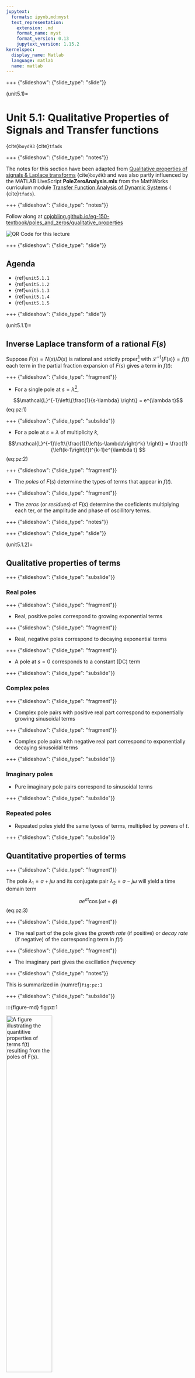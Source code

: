 ```yaml
---
jupytext:
  formats: ipynb,md:myst
  text_representation:
    extension: .md
    format_name: myst
    format_version: 0.13
    jupytext_version: 1.15.2
kernelspec:
  display_name: Matlab
  language: matlab
  name: matlab
---
```


+++ {"slideshow": {"slide_type": "slide"}}

(unit5.1)=
# Unit 5.1: Qualitative Properties of Signals and Transfer functions

{cite}`boyd93` {cite}`tfads`

+++ {"slideshow": {"slide_type": "notes"}}

The notes for this section have been adapted from [Qualitative properties of signals & Laplace transforms](https://web.stanford.edu/~boyd/ee102/qualitative.pdf) {cite}`boyd93` and was also partly influenced by the MATLAB LiveScript **PoleZeroAnalysis.mlx** from the MathWorks curriculum module [Transfer Function Analysis of Dynamic Systems](https://uk.mathworks.com/matlabcentral/fileexchange/94635-transfer-function-analysis-of-dynamic-systems) ( {cite}`tfads`).

+++ {"slideshow": {"slide_type": "notes"}}

Follow along at [cpjobling.github.io/eg-150-textbook/poles_and_zeros/qualitative_properties](https://cpjobling.github.io/eg-150-textbook/poles_and_zeros/qualitative_properties)

![QR Code for this lecture](pictures/qr_code_for_unit51.png)

+++ {"slideshow": {"slide_type": "slide"}}

## Agenda

* {ref}`unit5.1.1`
* {ref}`unit5.1.2`
* {ref}`unit5.1.3`
* {ref}`unit5.1.4`
* {ref}`unit5.1.5`

+++ {"slideshow": {"slide_type": "slide"}}

(unit5.1.1)=
## Inverse Laplace transform of a rational $F(s)$

Suppose $F(s) = N(s)/D(s)$ is rational and strictly proper[^pz_note1] with $\mathcal{L}^{-1}\left\{F(s)\right\} = f(t)$ each term in the partial fraction expansion of $F(s)$ gives a term in $f(t)$:

+++ {"slideshow": {"slide_type": "fragment"}}

* For a single pole at $s = \lambda$[^pz_note2],

$$\mathcal{L}^{-1}\left\{\frac{1}{s-\lambda} \right\} = e^{\lambda t}$$ (eq:pz:1)

+++ {"slideshow": {"slide_type": "subslide"}}

* For a pole at $s = \lambda$ of multiplicity $k$,

$$\mathcal{L}^{-1}\left\{\frac{1}{\left(s-\lambda\right)^k} \right\} = \frac{1}{\left(k-1\right)!}t^{k-1}e^{\lambda t} $$ (eq:pz:2)

+++ {"slideshow": {"slide_type": "fragment"}}

* The *poles* of $F(s)$ determine the types of terms that appear in $f(t)$.

+++ {"slideshow": {"slide_type": "fragment"}}

* The *zeros* (or *residues*) of $F(s)$ determine the coeficients multiplying each ter, or the amplitude and phase of oscillitory terms.

+++ {"slideshow": {"slide_type": "notes"}}

[^pz_note1]: If the numerator $N(s)$ is a polynomial $b_ms^m + b_{m-1}s^{m-1} + \cdots b_1s + b_0$ and the denominator $D(s)$ is a polynomial $a_ns^n + a_{n-1}s^{n-1} + \cdots a_1s + a_0$, the rational polynomial $F(s) = N(s)/D(s)$ is strictly proper if $n > m$. We examined the case of improper rational polynomials in {ref}`ilap:improper`.

[^pz_note2]: The term $\lambda$ may be complex, in which case there will be two complex poles $\lambda_1$ and $\lambda_2$ which form the complex conjugate pairs $\lambda_{1,2} = \sigma \pm j\omega$. In this case, the poles will be represented as the roots of the quadratic factor $\left(s - \sigma - j\omega\right)\left(s - \sigma + j\omega\right) = s^2 + 2\sigma s + \left(\sigma^2 + \omega^2\right)$. The inverse Laplace transform of a such a quadratic factor will be oscilliatory.

+++ {"slideshow": {"slide_type": "slide"}}

(unit5.1.2)=
## Qualitative properties of terms

+++ {"slideshow": {"slide_type": "subslide"}}

### Real poles

+++ {"slideshow": {"slide_type": "fragment"}}

* Real, positive poles correspond to growing exponential terms

+++ {"slideshow": {"slide_type": "fragment"}}

* Real, negative poles correspond to decaying exponential terms

+++ {"slideshow": {"slide_type": "fragment"}}

* A pole at $s = 0$ corresponds to a constant (DC) term 

+++ {"slideshow": {"slide_type": "subslide"}}

### Complex poles

+++ {"slideshow": {"slide_type": "fragment"}}

* Complex pole pairs with positive real part correspond to exponentially growing sinusoidal terms 

+++ {"slideshow": {"slide_type": "fragment"}}

* Complex pole pairs with negative real part correspond to exponentially decaying sinusoidal terms

+++ {"slideshow": {"slide_type": "subslide"}}

### Imaginary poles

* Pure imaginary pole pairs correspond to sinusoidal terms

+++ {"slideshow": {"slide_type": "subslide"}}

### Repeated poles

* Repeated poles yield the same tyoes of terms, multiplied by powers of $t$.

+++ {"slideshow": {"slide_type": "subslide"}}

## Quantitative properties of terms

+++ {"slideshow": {"slide_type": "fragment"}}

The pole $\lambda_1 = \sigma + j\omega$ and its conjugate pair $\lambda_2 = \sigma - j\omega$ will yield a time domain term 

$$ae^{\sigma t}\cos\left(\omega t + \phi\right)$$ (eq:pz:3)

+++ {"slideshow": {"slide_type": "fragment"}}

* The real part of the pole gives the *growth rate* (if positive) or *decay rate* (if negative) of the corresponding term in $f(t)$

+++ {"slideshow": {"slide_type": "fragment"}}

* The imaginary part gives the oscillation *frequency*

+++ {"slideshow": {"slide_type": "notes"}}

This is summarized in {numref}`fig:pz:1`

+++ {"slideshow": {"slide_type": "subslide"}}

:::{figure-md} fig:pz:1

<img src="pictures/quant.png" width="50%"
     alt="A figure illustrating the quantitive properties of terms f(t) resulting from the poles of F(s)." />

Illustrating the quantitive properties of the terms $f(t)$ resulting from the poles of $F(s)$
:::


+++ {"slideshow": {"slide_type": "subslide"}}

### Example 1

:::figure-md fig:pz:2
<img src="pictures/example1.png" width="50%"
     alt="A figure quantifying the response for exp(sigma t)cos(omega t): rows for omega = 30, 15, 0; columns for \sigma = -1.5, 0.75, 0, 0.75, 1.5." />

Quantifying the response for $f(t) = e^{\sigma t}\cos\left(\omega t\right)$: rows $\omega = 30, 15, 0$; columns: $\sigma = -1.5, 0.75, 0, 0.75, 1.5$
:::

+++ {"slideshow": {"slide_type": "notes"}}

MATLAB code to reproduce this figure [example1.mlx](matlab/example1.mlx)

```{code-cell}
---
slideshow:
  slide_type: notes
---
format compact
cd matlab
open example1
```

+++ {"slideshow": {"slide_type": "slide"}}

(unit5.1.3)=
## Damping and quality factor

+++ {"slideshow": {"slide_type": "fragment"}}

(unit5.1.4)=
## Stability of autonomous LCCODEs

+++ {"slideshow": {"slide_type": "fragment"}}

(unit5.1.5)=
## Initial value and final value theorems

```{code-cell}

```

+++ {"slideshow": {"slide_type": "notes"}}

## References

```{bibliography}
:filter: docname in docnames
```
